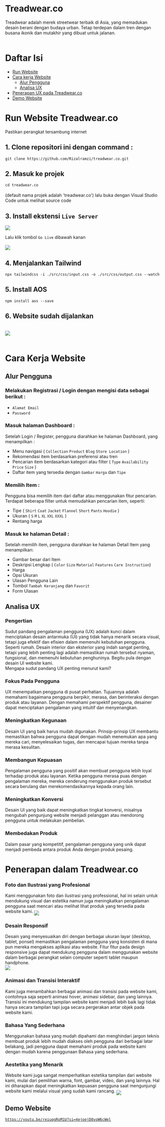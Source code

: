 # Treadwear.co
Treadwear adalah merek streetwear terbaik di Asia, yang memadukan desain berani dengan budaya urban. Tetap terdepan dalam tren dengan busana ikonik dan mutakhir yang dibuat untuk jalanan.
<br>
<br>

# Daftar Isi

* <a href="https://github.com/Rizalramzi/treadwear.co?tab=readme-ov-file#run-website-treadwearco">Run Website</a>
* <a href="https://github.com/Rizalramzi/treadwear.co?tab=readme-ov-file#cara-kerja-website">Cara kerja Website</a>
  + <a href="https://github.com/Rizalramzi/treadwear.co?tab=readme-ov-file#alur-pengguna">Alur Pengguna</a>
  + <a href="https://github.com/Rizalramzi/treadwear.co?tab=readme-ov-file#analisa-ux">Analisa UX</a>
* <a href="https://github.com/Rizalramzi/treadwear.co?tab=readme-ov-file#penerapan-dalam-treadwearco">Penerapan UX pada Treadwear.co</a>
* <a href="https://github.com/Rizalramzi/treadwear.co?tab=readme-ov-file#demo-website">Demo Website</a>

# Run Website Treadwear.co
Pastikan perangkat tersambung internet
## 1. Clone repositori ini dengan command :
`git clone https://github.com/Rizalramzi/treadwear.co.git`

## 2. Masuk ke projek
`cd treadwear.co` <br> <br>
(default nama projek adalah 'treadwear.co') lalu buka dengan Visual Studio Code untuk melihat source code

## 3. Install ekstensi `Live Server`
<img src="https://github.com/Rizalramzi/treadwear.co/blob/arka/src/assets/readme/live-server.png" align="middle" width="desired width" height="desired heigh"> <br>

Lalu klik tombol `Go Live` dibawah kanan <br> <br>
<img src="https://github.com/Rizalramzi/treadwear.co/blob/arka/src/assets/readme/start.png" align="middle" width="desired width" height="desired heigh">

## 4. Menjalankan Tailwind
`npx tailwindcss -i ./src/css/input.css -o ./src/css/output.css --watch`

## 5. Install AOS
`npm install aos --save`

## 6. Website sudah dijalankan
<br>
<img src="https://github.com/Rizalramzi/treadwear.co/blob/arka/src/assets/readme/website.png" align="middle" width="desired width" height="desired heigh">

<br>
<br>

# Cara Kerja Website
## Alur Pengguna
### Melakukan Registrasi / Login dengan mengisi data sebagai berikut : <br>
- `Alamat Email`
- `Password`

### Masuk halaman Dashboard : <br>
Setelah Login / Register, pengguna diarahkan ke halaman Dashboard, yang menampilkan : 
- Menu navigasi ( `Collection` `Product` `Blog` `Store Location` )
- Rekomendasi item berdasarkan preferensi atau tren
- Pencarian item berdasarkan kategori atau filter ( `Type` `Availability` `Price` `Size` )
- Daftar item yang tersedia dengan `Gambar` `Harga` dan `Tipe`

### Memilih Item : <br>
Pengguna bisa memilih item dari daftar atau menggunakan fitur pencarian. <br>
Terdapat beberapa filter untuk memudahkan pencarian item, seperti:
- Tipe ( `Shirt` `Coat` `Jacket` `Flannel` `Short` `Pants` `Hoodie` )
- Ukuran ( `S` `M` `L` `XL` `XXL` `XXXL` )
- Rentang harga

### Masuk ke halaman Detail : <br>
Setelah memilih item, pengguna diarahkan ke halaman Detail Item yang menampilkan:
- Gambar besar dari Item
- Deskripsi Lengkap ( `Color` `Size` `Material` `Features` `Care Instruction`)
- Harga
- Opsi Ukuran
- Ulasan Pengguna Lain
- Tombol `Tambah Keranjang` dan `Favorit`
- Form Ulasan

## Analisa UX
### Pengertian
Sudut pandang pengalaman pengguna (UX) adalah kunci dalam menciptakan desain antarmuka (UI) yang tidak hanya menarik secara visual, tetapi juga efektif dan efisien dalam memenuhi kebutuhan pengguna. Seperti rumah. Desain interior dan eksterior yang indah sangat penting, tetapi yang lebih penting lagi adalah memastikan rumah tersebut nyaman, fungsional, dan memenuhi kebutuhan penghuninya. Begitu pula dengan desain UI website kami. <br>
Mengapa sudut pandang UX penting menurut kami?

### Fokus Pada Pengguna
UX menempatkan pengguna di pusat perhatian. Tujuannya adalah memahami bagaimana pengguna berpikir, merasa, dan berinteraksi dengan produk atau layanan. Dengan memahami perspektif pengguna, desainer dapat menciptakan pengalaman yang intuitif dan menyenangkan.

### Meningkatkan Kegunaan
Desain UI yang baik harus mudah digunakan. Prinsip-prinsip UX membantu memastikan bahwa pengguna dapat dengan mudah menemukan apa yang mereka cari, menyelesaikan tugas, dan mencapai tujuan mereka tanpa merasa kesulitan.

### Membangun Kepuasan
Pengalaman pengguna yang positif akan membuat pengguna lebih loyal terhadap produk atau layanan. Ketika pengguna merasa puas dengan pengalaman mereka, mereka cenderung menggunakan produk tersebut secara berulang dan merekomendasikannya kepada orang lain.

### Meningkatkan Konversi 
Desain UI yang baik dapat meningkatkan tingkat konversi, misalnya mengubah pengunjung website menjadi pelanggan atau mendorong pengguna untuk melakukan pembelian.

### Membedakan Produk
Dalam pasar yang kompetitif, pengalaman pengguna yang unik dapat menjadi pembeda antara produk Anda dengan produk pesaing.

# Penerapan dalam Treadwear.co
### Foto dan Ilustrasi yang Profesional
Kami menggunakan foto dan ilustrasi yang professional, hal ini selain untuk mendukung visual dan estetika namun juga meningkatkan pengalaman pengguna saat mencari atau melihat lihat produk yang tersedia pada website kami.
<img src="https://github.com/Rizalramzi/treadwear.co/blob/arka/src/assets/readme/ux-1.png" align="middle" width="desired width" height="desired heigh">

### Desain Responsif
Desain yang menyesuaikan diri dengan berbagai ukuran layar (desktop, tablet, ponsel) memastikan pengalaman pengguna yang konsisten di mana pun mereka mengakses aplikasi atau website. Fitur fitur pada design responsive juga dapat mendukung pengguna dalam menggunakan website dalam berbagai perangkat selain computer seperti tablet maupun handphone. <br>
<img src="https://github.com/Rizalramzi/treadwear.co/blob/arka/src/assets/readme/ux-2.png" align="middle" width="desired width" height="desired heigh">

### Animasi dan Transisi Interaktif
Kami juga menambahkan berbagai animasi dan transisi pada website kami, contohnya saja seperti animasi hover, animasi sidebar, dan yang lainnya. Transisi ini mendukung tampilan website kami menjadi lebih baik lagi tidak hanya secara tampilan tapi juga secara pergerakan antar objek pada website kami.

### Bahasa Yang Sederhana
Menggunakan bahasa yang mudah dipahami dan menghindari jargon teknis membuat produk lebih mudah diakses oleh pengguna dari berbagai latar belakang, jadi pengguna dapat memahami produk pada website kami dengan mudah karena penggunaan Bahasa yang sederhana.


### Aestetika yang Menarik
Website kami juga sangat memperhatikan estetika tampilan dari website kami, mulai dari pemilihan warna, font, gambar, video, dan yang lainnya. Hal ini diharapkan dapat meningkatkan kepuasan pengguna saat mengunjungi website kami melalui visual yang sudah kami rancang.
<img src="https://github.com/Rizalramzi/treadwear.co/blob/arka/src/assets/readme/ux-3.png" align="middle" width="desired width" height="desired heigh">

## Demo Website
<a href="https://youtu.be/reiuqgRoM1U?si=4ejoejD8voW6cWel">`https://youtu.be/reiuqgRoM1U?si=4ejoejD8voW6cWel`</a>

